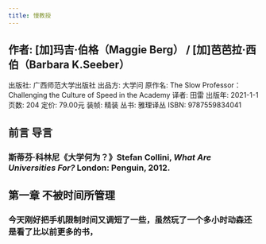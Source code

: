 ```yaml
---
title: 慢教授
---
```


## 作者: [加]玛吉·伯格（Maggie Berg） / [加]芭芭拉·西伯（Barbara K.Seeber）
出版社: 广西师范大学出版社
出品方: 大学问
原作名: The Slow Professor：Challenging the Culture of Speed in the Academy
译者: 田雷
出版年: 2021-1-1
页数: 204
定价: 79.00元
装帧: 精装
丛书: 雅理译丛
ISBN: 9787559834041
## 前言 导言
### 斯蒂芬·科林尼《大学何为？》Stefan Collini, _What Are Universities For?_ London: Penguin, 2012.
## 第一章 不被时间所管理
### 今天刚好把手机限制时间又调短了一些，虽然玩了一个多小时动森还是看了比以前更多的书，
